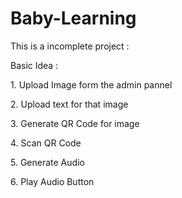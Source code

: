 # Baby-Learning
<p>This is a incomplete project :</p>
<p>Basic Idea :</p>
<p>1. Upload Image form the admin pannel</p>
<p>2. Upload text for that image</p>
<p>3. Generate QR Code for image</p>
<p>4. Scan QR Code</p>
<p>5. Generate Audio</p>
<p>6. Play Audio Button</p>
